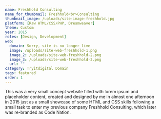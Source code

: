 ```yaml
---
name: Freshhold Consulting
name_for_thumbnail: Freshhold<br>Consulting
thumbnail_image: /uploads/site-image-freshhold.jpg
platform: [Raw HTML/CSS/PHP, Dreamweaver]
theme: Custom
year: 2015
roles: [Design, Development]
web:
  domain: Sorry, site is no longer live
  image: /uploads/site-web-freshhold-1.png
  image_2: /uploads/site-web-freshhold-2.png
  image_3: /uploads/site-web-freshhold-3.png
  url: ""
category: Tryitdigital Domain
tags: featured
order: 1
---
```


This was a very small concept website filled with lorem ipsum and placeholder content, created and designed by me in almost one afternoon in 2015 just as a small showcase of some HTML and CSS skills following a small task to enter my previous company Freshhold Consulting, which later was re-branded as Code Nation.
